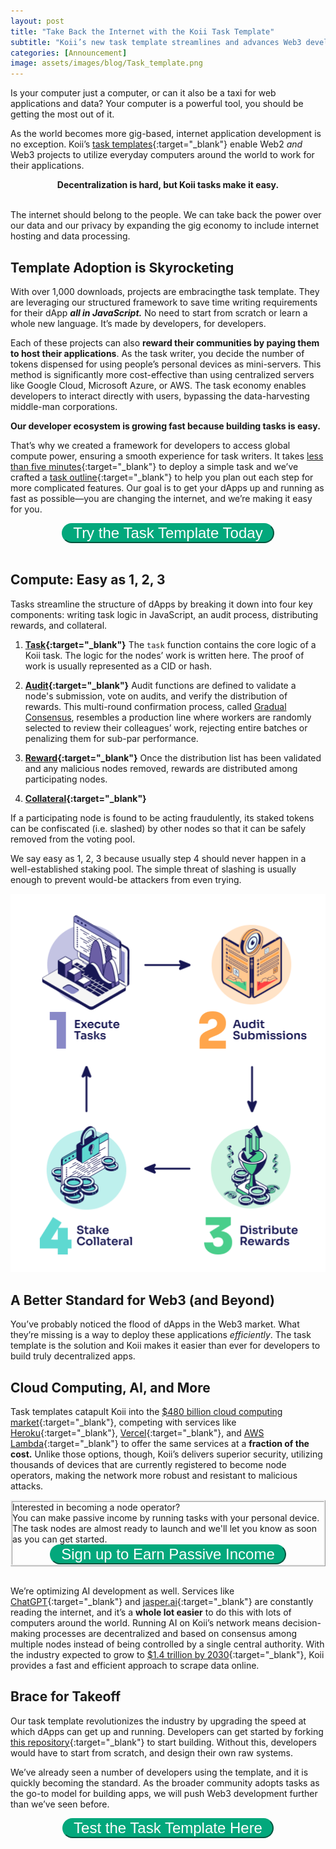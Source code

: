 ```yaml
---
layout: post
title: "Take Back the Internet with the Koii Task Template"
subtitle: "Koii’s new task template streamlines and advances Web3 development by standardizing dApp design."
categories: [Announcement]
image: assets/images/blog/Task_template.png
---
```


Is your computer just a computer, or can it also be a taxi for web applications and data? Your computer is a powerful tool, you should be getting the most out of it.

As the world becomes more gig-based, internet application development is no exception.  Koii’s [task templates](https://docs.koii.network/develop/microservices-and-tasks/task-development-guide/k2-task-template/){:target="\_blank"} enable Web2 _and_ Web3 projects to utilize everyday computers around the world to work for their applications.

<div class="more" style="text-align: center;"><b>Decentralization is hard, but Koii tasks make it easy.</b></div><br/>

The internet should belong to the people. We can take back the power over our data and our privacy by expanding the gig economy to include internet hosting and data processing. 


## Template Adoption is Skyrocketing

With over 1,000 downloads, projects are embracingthe task template. They are leveraging our structured framework to save time writing requirements for their dApp **_all in JavaScript._** No need to start from scratch or learn a whole new language. It’s made by developers, for developers.

Each of these projects can also **reward their communities by paying them to host their applications**. As the task writer, you decide the number of tokens dispensed for using people’s personal devices as mini-servers. This method is significantly more cost-effective than using centralized servers like Google Cloud, Microsoft Azure, or AWS. The task economy enables developers to interact directly with users, bypassing the data-harvesting middle-man corporations. 

**Our developer ecosystem is growing fast because building tasks is easy.**

That’s why we created a framework for developers to access global compute power, ensuring a smooth experience for task writers. It takes [less than five minutes](https://blog.koii.network/How-to-deploy-a-koii-task-in-less-than-5mins/){:target="\_blank"} to deploy a simple task and we’ve crafted a [task outline](https://www.figma.com/community/file/1220194939977550205){:target="\_blank"} to help you plan out each step for more complicated features. Our goal is to get your dApps up and running as fast as possible—you are changing the internet, and we’re making it easy for you.

<div class="more" style="text-align: center;">
<button class="button" onclick="window.open('https://www.npmjs.com/package/@_koii/create-task-cli')" id="myBtn" style="font-size: 1.5rem;" target="_blank" >Try the Task Template Today</button>
</div><br/>

## Compute: Easy as 1, 2, 3

Tasks streamline the structure of dApps by breaking it down into four key components: writing task logic in JavaScript, an audit process, distributing rewards, and collateral.


1. **[Task](https://docs.koii.network/develop/microservices-and-tasks/task-development-guide/k2-task-template/task-function){:target="\_blank"}** 
The `task` function contains the core logic of a Koii task. The logic for the nodes’ work is written here. The proof of work is usually represented as a CID or hash.
2. **[Audit](https://docs.koii.network/develop/microservices-and-tasks/task-development-guide/k2-task-template/audit-function){:target="\_blank"}**
    Audit functions are defined to validate a node's submission, vote on audits, and verify the distribution of rewards. This multi-round confirmation process, called [Gradual Consensus](https://docs.koii.network/microservices-and-tasks/what-are-tasks/gradual-consensus), resembles a production line where workers are randomly selected to review their colleagues’ work, rejecting entire batches or penalizing them for sub-par performance.  

3. **[Reward](https://docs.koii.network/develop/microservices-and-tasks/what-are-tasks/gradual-consensus){:target="\_blank"}** 
Once the distribution list has been validated and any malicious nodes removed, rewards are distributed among participating nodes. 
4. **[Collateral](https://docs.koii.network/develop/microservices-and-tasks/what-are-tasks/staking-and-voting#docusaurus_skipToContent_fallback){:target="\_blank"}** 

If a participating node is found to be acting fraudulently, its staked tokens can be confiscated (i.e. slashed) by other nodes so that it can be safely removed from the voting pool.

We say easy as 1, 2, 3 because usually step 4 should never happen in a well-established staking pool. The simple threat of slashing is usually enough to prevent would-be attackers from even trying. 



![tasks.png](/assets/images/blog/tasks.png)


## A Better Standard for Web3 (and Beyond)

You’ve probably noticed the flood of dApps in the Web3 market. What they’re missing is a way to deploy these applications _efficiently_. The task template is the solution and Koii makes it easier than ever for developers to build truly decentralized apps. 


## Cloud Computing, AI, and More

Task templates catapult Koii into the [$480 billion cloud computing market](https://www.fortunebusinessinsights.com/cloud-computing-market-102697){:target="\_blank"}, competing with services like [Heroku](https://www.heroku.com/){:target="\_blank"}, [Vercel](https://vercel.com/){:target="\_blank"}, and [AWS Lambda](https://aws.amazon.com/lambda/){:target="\_blank"} to offer the same services at a **fraction of the cost.** Unlike those options, though, Koii’s delivers superior security, utilizing thousands of devices that are currently registered to become node operators, making the network more robust and resistant to malicious attacks.

<div class="box p-3" style="border: ridge">

<div class="text-center font-italic">Interested in becoming a node operator? </div>
You can make passive income by running tasks with your personal device. The task nodes are almost ready to launch and we'll let you know as soon as you can get started.
<div class="more" style="text-align: center;">
<button class="button" onclick="window.open('https://www.koii.network/earn')" id="myBtn" style="font-size: 1.5rem;" target="_blank" >Sign up to Earn Passive Income</button>
</div>

</div><br/>


We’re optimizing AI development as well. Services like [ChatGPT](https://openai.com/blog/chatgpt){:target="\_blank"} and [jasper.ai](http://jasper.aai){:target="\_blank"} are constantly reading the internet, and it’s a **whole lot easier** to do this with lots of computers around the world. Running AI on Koii’s network means decision-making processes are decentralized and based on consensus among multiple nodes instead of being controlled by a single central authority. With the industry expected to grow to [$1.4 trillion by 2030](globenewswire.com/en/news-release/2022/09/13/2514767/0/en/AI-Market-Size-to-Reach-USD-1394-30-Billion-by-2029.html){:target="\_blank"}, Koii provides a fast and efficient approach to scrape data online.


## Brace for Takeoff

Our task template revolutionizes the industry by upgrading the speed at which dApps can get up and running. Developers can get started by forking [this repository](https://github.com/koii-network/task-template){:target="\_blank"} to start building. Without this, developers would have to start from scratch, and design their own raw systems. 

We’ve already seen a number of developers using the template, and it is quickly becoming the standard. As the broader community adopts tasks as the go-to model for building apps, we will push Web3 development further than we’ve seen before.

<div class="more" style="text-align: center;">
<button class="button" onclick="window.open('https://www.npmjs.com/package/@_koii/create-task-cli')" id="myBtn" style="font-size: 1.5rem;" target="_blank" >Test the Task Template Here</button>
</div>

<style>
    button:hover {
    border-color: #016449;
    background-color: #016449;
    transition: all 0.2s linear 0s;
    }
    button {
    cursor: pointer;
    padding: 0rem 1rem;
    border-color: #03a87c;
    text-decoration: none;
    color: #ffffff;
    border-radius: 20px;
    background-color: #03a87c;
    transition: all 0.2s linear 0s;
}
</style>
